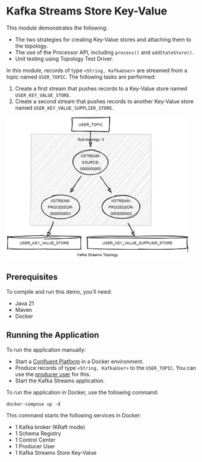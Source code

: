 # Kafka Streams Store Key-Value

This module demonstrates the following:

- The two strategies for creating Key-Value stores and attaching them to the topology.
- The use of the Processor API, including `process()` and `addStateStore()`.
- Unit testing using Topology Test Driver.

In this module, records of type `<String, KafkaUser>` are streamed from a topic named `USER_TOPIC`.
The following tasks are performed:

1. Create a first stream that pushes records to a Key-Value store named `USER_KEY_VALUE_STORE`.
2. Create a second stream that pushes records to another Key-Value store named `USER_KEY_VALUE_SUPPLIER_STORE`.

![topology.png](topology.png)

## Prerequisites

To compile and run this demo, you’ll need:

- Java 21
- Maven
- Docker

## Running the Application

To run the application manually:

- Start a [Confluent Platform](https://docs.confluent.io/platform/current/quickstart/ce-docker-quickstart.html#step-1-download-and-start-cp) in a Docker environment.
- Produce records of type `<String, KafkaUser>` to the `USER_TOPIC`. You can use the [producer user](../specific-producers/kafka-streams-producer-user) for this.
- Start the Kafka Streams application.

To run the application in Docker, use the following command:

```console
docker-compose up -d
```

This command starts the following services in Docker:

- 1 Kafka broker (KRaft mode)
- 1 Schema Registry
- 1 Control Center
- 1 Producer User
- 1 Kafka Streams Store Key-Value
